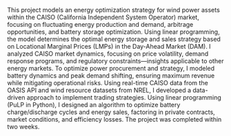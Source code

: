 This project models an energy optimization strategy for wind power assets within the CAISO (California Independent System Operator) market, focusing on fluctuating energy production and demand, arbitrage opportunities, and battery storage optimization. Using linear programming, the model determines the optimal energy storage and sales strategy based on Locational Marginal Prices (LMPs) in the Day-Ahead Market (DAM).
 I analyzed CAISO market dynamics, focusing on price volatility, demand response programs, and regulatory constraints—insights  applicable to other energy markets. To optimize power procurement and strategy, I modeled battery dynamics and peak demand shifting, ensuring maximum revenue while mitigating operational risks. Using real-time CAISO data from the OASIS API and wind resource datasets from NREL, I developed a data-driven approach to implement trading strategies. Using linear programming (PuLP in Python), I designed an algorithm to optimize battery charge/discharge cycles and energy sales, factoring in private contracts, market conditions, and efficiency losses. 
 The project was completed  within two weeks. 


